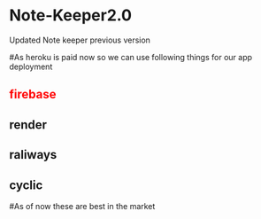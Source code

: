 # Note-Keeper2.0
Updated Note keeper previous version

#As heroku is paid now so we can use following things for our app deployment

<h2 style="color:red">firebase</h2>
<h2>render</h2>
<h2>raliways</h2>
<h2>cyclic</h2>

#As of now these are best in the market
